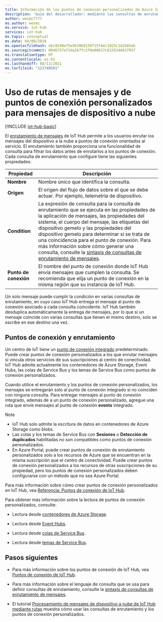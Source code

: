 ```yaml
---
title: Información de los puntos de conexión personalizados de Azure IoT Hub | Microsoft Docs
description: 'Guía del desarrollador: mediante las consultas de enrutamiento para enrutar los mensajes del dispositivo a la nube a puntos de conexión personalizados.'
author: wesmc7777
ms.author: wesmc
ms.service: iot-hub
services: iot-hub
ms.topic: conceptual
ms.date: 04/09/2018
ms.openlocfilehash: ebc9240e75e5b30b9159f15f4ec1825c1d2b03ab
ms.sourcegitcommit: 0046757af1da267fc2f0e88617c633524883795f
ms.translationtype: HT
ms.contentlocale: es-ES
ms.lasthandoff: 08/13/2021
ms.locfileid: "121740501"
---
```

# <a name="use-message-routes-and-custom-endpoints-for-device-to-cloud-messages"></a>Uso de rutas de mensajes y de puntos de conexión personalizados para mensajes de dispositivo a nube

[!INCLUDE [iot-hub-basic](../../includes/iot-hub-basic-partial.md)]

El [enrutamiento de mensajes](iot-hub-devguide-routing-query-syntax.md) de IoT Hub permite a los usuarios enrutar los mensajes del dispositivo a la nube a puntos de conexión orientados al servicio. El enrutamiento también proporciona una funcionalidad de consulta para filtrar los datos antes de enrutarlos a los puntos de conexión. Cada consulta de enrutamiento que configure tiene las siguientes propiedades:

| Propiedad      | Descripción |
| ------------- | ----------- |
| **Nombre**      | Nombre único que identifica la consulta. |
| **Origen**    | El origen del flujo de datos sobre el que se debe actuar. Por ejemplo, telemetría de dispositivo. |
| **Condition** | La expresión de consulta para la consulta de enrutamiento que se ejecuta en las propiedades de la aplicación de mensajes, las propiedades del sistema, el cuerpo del mensaje, las etiquetas del dispositivo gemelo y las propiedades del dispositivo gemelo para determinar si se trata de una coincidencia para el punto de conexión. Para más información sobre cómo generar una consulta, consulte la [sintaxis de consultas de enrutamiento de mensajes](iot-hub-devguide-routing-query-syntax.md). |
| **Punto de conexión**  | El nombre del punto de conexión donde IoT Hub envía mensajes que cumplen la consulta. Se recomienda que elija un punto de conexión en la misma región que su instancia de IoT Hub. |

Un solo mensaje puede cumplir la condición en varias consultas de enrutamiento, en cuyo caso IoT Hub entrega el mensaje al punto de conexión asociado a cada consulta coincidente. IoT Hub también desduplica automáticamente la entrega de mensajes, por lo que si un mensaje coincide con varias consultas que tienen el mismo destino, solo se escribe en ese destino una vez.

## <a name="endpoints-and-routing"></a>Puntos de conexión y enrutamiento

Un centro de IoT tiene un [punto de conexión integrado](iot-hub-devguide-messages-read-builtin.md) predeterminado. Puede crear puntos de conexión personalizados a los que enrutar mensajes si vincula otros servicios de sus suscripciones al centro de conectividad. IoT Hub admite actualmente los contenedores de Azure Storage, Event Hubs, las colas de Service Bus y los temas de Service Bus como puntos de conexión personalizados.

Cuando utilice el enrutamiento y los puntos de conexión personalizados, los mensajes se entregarán solo al punto de conexión integrado si no coinciden con ninguna consulta. Para entregar mensajes al punto de conexión integrado, además de a un punto de conexión personalizado, agregue una ruta que envíe mensajes al punto de conexión **events** integrado.

> [!NOTE]
> * IoT Hub solo admite la escritura de datos en contenedores de Azure Storage como blobs.
> * Las colas y los temas de Service Bus con **Sesiones** o **Detección de duplicados** habilitadas no son compatibles como puntos de conexión personalizados.
> * En Azure Portal, puede crear puntos de conexión de enrutamiento personalizados solo a los recursos de Azure que se encuentran en la misma suscripción que el centro de conectividad. Puede crear puntos de conexión personalizados a los recursos de otras suscripciones de su propiedad, pero los puntos de conexión personalizados deben configurarse con un método que no sea Azure Portal.

Para más información sobre cómo crear puntos de conexión personalizados en IoT Hub, vea [Referencia: Puntos de conexión de IoT Hub](iot-hub-devguide-endpoints.md).

Para obtener más información sobre la lectura de puntos de conexión personalizados, consulte:

* Lectura desde [contenedores de Azure Storage](../storage/blobs/storage-blobs-introduction.md).

* Lectura desde [Event Hubs](../event-hubs/event-hubs-dotnet-standard-getstarted-send.md).

* Lectura desde [colas de Service Bus](../service-bus-messaging/service-bus-dotnet-get-started-with-queues.md).

* Lectura desde [temas de Service Bus](../service-bus-messaging/service-bus-dotnet-how-to-use-topics-subscriptions.md).

## <a name="next-steps"></a>Pasos siguientes

* Para más información sobre los puntos de conexión de IoT Hub, vea [Puntos de conexión de IoT Hub](iot-hub-devguide-endpoints.md).

* Para más información sobre el lenguaje de consulta que se usa para definir consultas de enrutamiento, consulte la [sintaxis de consultas de enrutamiento de mensajes](iot-hub-devguide-routing-query-syntax.md).

* El tutorial [Procesamiento de mensajes de dispositivo a nube de IoT Hub mediante rutas](tutorial-routing.md) muestra cómo usar las consultas de enrutamiento y los puntos de conexión personalizados.
